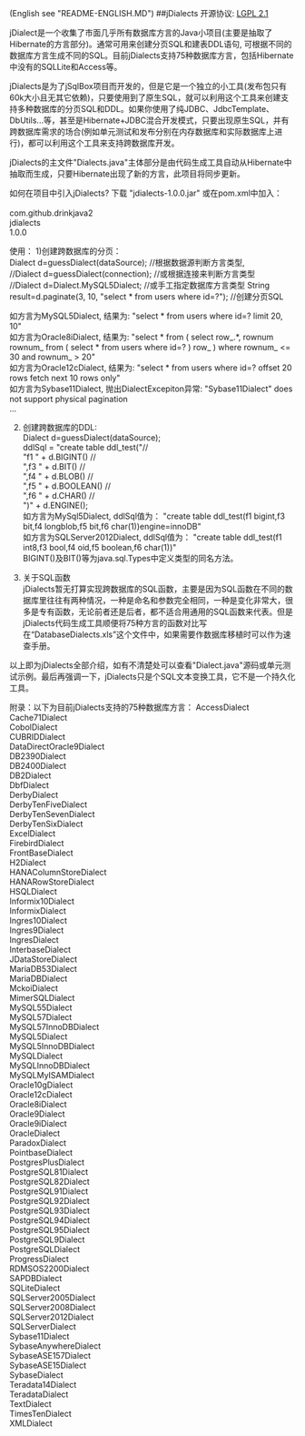 (English see "README-ENGLISH.MD")
##jDialects
开源协议: [LGPL 2.1](http://www.gnu.org/licenses/lgpl-2.1.html)  

jDialect是一个收集了市面几乎所有数据库方言的Java小项目(主要是抽取了Hibernate的方言部分)。通常可用来创建分页SQL和建表DDL语句, 可根据不同的数据库方言生成不同的SQL。目前jDialects支持75种数据库方言，包括Hibernate中没有的SQLLite和Access等。  

jDialects是为了jSqlBox项目而开发的，但是它是一个独立的小工具(发布包只有60k大小且无其它依赖)，只要使用到了原生SQL，就可以利用这个工具来创建支持多种数据库的分页SQL和DDL。如果你使用了纯JDBC、JdbcTemplate、DbUtils...等，甚至是Hibernate+JDBC混合开发模式，只要出现原生SQL，并有跨数据库需求的场合(例如单元测试和发布分别在内存数据库和实际数据库上进行)，都可以利用这个工具来支持跨数据库开发。 

jDialects的主文件"Dialects.java"主体部分是由代码生成工具自动从Hibernate中抽取而生成，只要Hibernate出现了新的方言，此项目将同步更新。
  
如何在项目中引入jDialects?
下载 "jdialects-1.0.0.jar" 或在pom.xml中加入：    
	<dependency>  
		<groupId>com.github.drinkjava2</groupId>  
		<artifactId>jdialects</artifactId>  
		<version>1.0.0</version>  
	</dependency>  
   
使用： 
1)创建跨数据库的分页：      
		Dialect d=guessDialect(dataSource);  //根据数据源判断方言类型,  
        //Dialect d=guessDialect(connection);  //或根据连接来判断方言类型  
		//Dialect d=Dialect.MySQL5Dialect;     //或手工指定数据库方言类型 
		String result=d.paginate(3, 10, "select * from users where id=?");  //创建分页SQL  
     
   如方言为MySQL5Dialect,    结果为: "select * from users  where id=? limit 20, 10"  
   如方言为Oracle8iDialect,  结果为: "select * from ( select row_.*, rownum rownum_ from ( select * from users  where id=? ) row_ ) where rownum_ <= 30 and rownum_ > 20"  
   如方言为Oracle12cDialect, 结果为: "select * from users  where id=? offset 20 rows fetch next 10 rows only"  
   如方言为Sybase11Dialect, 抛出DialectExcepiton异常: "Sybase11Dialect" does not support physical pagination  
   ...  
     
2) 创建跨数据库的DDL:    	  
		Dialect d=guessDialect(dataSource);  
		ddlSql = "create table ddl_test("//  
		"f1 " + d.BIGINT() //  
		",f3 " + d.BIT() //  
		",f4 " + d.BLOB() //  
		",f5 " + d.BOOLEAN() //  
		",f6 " + d.CHAR() //  
		")" + d.ENGINE();  
   如方言为MySql5Dialect, ddlSql值为： "create table ddl_test(f1 bigint,f3 bit,f4 longblob,f5 bit,f6 char(1))engine=innoDB"  
   如方言为SQLServer2012Dialect, ddlSql值为： "create table ddl_test(f1 int8,f3 bool,f4 oid,f5 boolean,f6 char(1))"   
   BIGINT()及BIT()等为java.sql.Types中定义类型的同名方法。
 
3) 关于SQL函数  
jDialects暂无打算实现跨数据库的SQL函数，主要是因为SQL函数在不同的数据库里往往有两种情况，一种是命名和参数完全相同，一种是变化非常大，很多是专有函数，无论前者还是后者，都不适合用通用的SQL函数来代表。但是jDialects代码生成工具顺便将75种方言的函数对比写在“DatabaseDialects.xls”这个文件中，如果需要作数据库移植时可以作为速查手册。

以上即为jDialects全部介绍，如有不清楚处可以查看"Dialect.java"源码或单元测试示例。最后再强调一下，jDialects只是个SQL文本变换工具，它不是一个持久化工具。

附录：以下为目前jDialects支持的75种数据库方言：
AccessDialect  
Cache71Dialect  
CobolDialect  
CUBRIDDialect  
DataDirectOracle9Dialect  
DB2390Dialect  
DB2400Dialect  
DB2Dialect  
DbfDialect  
DerbyDialect  
DerbyTenFiveDialect  
DerbyTenSevenDialect  
DerbyTenSixDialect  
ExcelDialect  
FirebirdDialect  
FrontBaseDialect  
H2Dialect  
HANAColumnStoreDialect  
HANARowStoreDialect  
HSQLDialect  
Informix10Dialect  
InformixDialect  
Ingres10Dialect  
Ingres9Dialect  
IngresDialect  
InterbaseDialect  
JDataStoreDialect  
MariaDB53Dialect  
MariaDBDialect  
MckoiDialect  
MimerSQLDialect  
MySQL55Dialect  
MySQL57Dialect  
MySQL57InnoDBDialect  
MySQL5Dialect  
MySQL5InnoDBDialect  
MySQLDialect  
MySQLInnoDBDialect  
MySQLMyISAMDialect  
Oracle10gDialect  
Oracle12cDialect  
Oracle8iDialect  
Oracle9Dialect  
Oracle9iDialect  
OracleDialect  
ParadoxDialect  
PointbaseDialect  
PostgresPlusDialect  
PostgreSQL81Dialect  
PostgreSQL82Dialect  
PostgreSQL91Dialect  
PostgreSQL92Dialect  
PostgreSQL93Dialect  
PostgreSQL94Dialect  
PostgreSQL95Dialect  
PostgreSQL9Dialect  
PostgreSQLDialect  
ProgressDialect  
RDMSOS2200Dialect  
SAPDBDialect  
SQLiteDialect  
SQLServer2005Dialect  
SQLServer2008Dialect  
SQLServer2012Dialect  
SQLServerDialect  
Sybase11Dialect  
SybaseAnywhereDialect  
SybaseASE157Dialect  
SybaseASE15Dialect  
SybaseDialect  
Teradata14Dialect  
TeradataDialect  
TextDialect  
TimesTenDialect  
XMLDialect  
